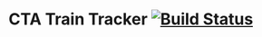 # CTA Train Tracker [![Build Status](https://travis-ci.org/dancigrang/CTA.svg?branch=master)](https://travis-ci.org/dancigrang/CTA)
